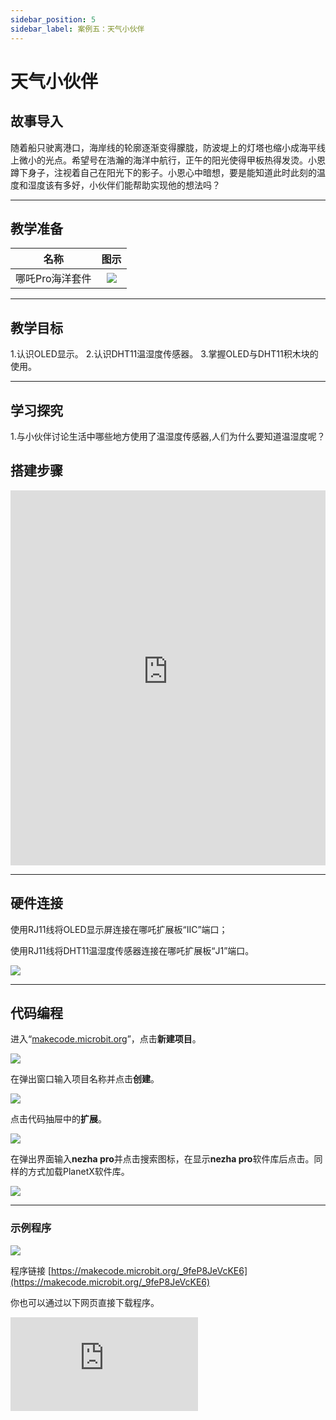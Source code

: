 ```yaml
---
sidebar_position: 5
sidebar_label: 案例五：天气小伙伴
---
```


# 天气小伙伴

## 故事导入

随着船只驶离港口，海岸线的轮廓逐渐变得朦胧，防波堤上的灯塔也缩小成海平线上微小的光点。希望号在浩瀚的海洋中航行，正午的阳光使得甲板热得发烫。小恩蹲下身子，注视着自己在阳光下的影子。小恩心中暗想，要是能知道此时此刻的温度和湿度该有多好，小伙伴们能帮助实现他的想法吗？

--- 

## 教学准备

|     名称     |            图示            |
| :----------: | :--------------------------: |
|   哪吒Pro海洋套件  |   ![](https://wiki-media-ef.oss-cn-hongkong.aliyuncs.com/docs/microbit/building-blocks/nezha-pro-ocean-kit/nezha-pro-ocean-kit-products-introduction-002.png.png)  |

--- 
## 教学目标 
1.认识OLED显示。
2.认识DHT11温湿度传感器。
3.掌握OLED与DHT11积木块的使用。

--- 

## 学习探究

1.与小伙伴讨论生活中哪些地方使用了温湿度传感器,人们为什么要知道温湿度呢？

## 搭建步骤

<embed src="https://wiki-media-ef.oss-cn-hongkong.aliyuncs.com/docs/microbit/building-blocks/nezha-pro-ocean-kit/setup-diagram/case05/nezha-pro-ocean-kit-step-05-1.png.pdf" type="application/pdf" width="100%" height="600px" />

--- 

## 硬件连接
使用RJ11线将OLED显示屏连接在哪吒扩展板“IIC”端口；

使用RJ11线将DHT11温湿度传感器连接在哪吒扩展板“J1”端口。

![](https://wiki-media-ef.oss-cn-hongkong.aliyuncs.com/docs/microbit/building-blocks/nezha-pro-ocean-kit/setup-diagram/case05/nezha-pro-ocean-kit-step-05-2.png.png)


--- 
## 代码编程

进入“[makecode.microbit.org](https://makecode.microbit.org)”，点击**新建项目**。

![](https://wiki-media-ef.oss-cn-hongkong.aliyuncs.com/docs/microbit/building-blocks/microbit-space-science-kit/images/microbit-space-science-kit-case01-07.png)

在弹出窗口输入项目名称并点击**创建**。

![](https://wiki-media-ef.oss-cn-hongkong.aliyuncs.com/docs/microbit/building-blocks/microbit-space-science-kit/images/microbit-space-science-kit-case01-11.png)

点击代码抽屉中的**扩展**。

![](https://wiki-media-ef.oss-cn-hongkong.aliyuncs.com/docs/microbit/building-blocks/microbit-space-science-kit/images/microbit-space-science-kit-case01-09.png)

在弹出界面输入**nezha pro**并点击搜索图标，在显示**nezha pro**软件库后点击。同样的方式加载PlanetX软件库。

![](https://wiki-media-ef.oss-cn-hongkong.aliyuncs.com/docs/microbit/building-blocks/microbit-space-science-kit/images/microbit-space-science-kit-case01-10.png)

---
### 示例程序

![](https://wiki-media-ef.oss-cn-hongkong.aliyuncs.com/docs/microbit/building-blocks/nezha-pro-ocean-kit/setup-diagram/case05/nezha-pro-ocean-kit-step-05-3.png.png)

程序链接
[https://makecode.microbit.org/_9feP8JeVcKE6](https://makecode.microbit.org/_9feP8JeVcKE6)

你也可以通过以下网页直接下载程序。

<div
    style={{
        position: 'relative',
        paddingBottom: '60%',
        overflow: 'hidden',
    }}
>
    <iframe
        src="https://makecode.microbit.org/_9feP8JeVcKE6"
        frameborder="0"
        sandbox="allow-popups allow-forms allow-scripts allow-same-origin"
        style={{
            position: 'absolute',
            width: '100%',
            height: '100%',
        }}
    />
</div>

---
### 下载程序

使用 USB 线连接 PC 和 micro:bit V2。

![](https://wiki-media-ef.oss-cn-hongkong.aliyuncs.com/docs/microbit/building-blocks/microbit-space-science-kit/images/microbit-space-science-kit-manual03.gif)

连接成功后，电脑上会识别出一个名为 MICROBIT 的盘符。

![](https://wiki-media-ef.oss-cn-hongkong.aliyuncs.com/docs/microbit/building-blocks/microbit-space-science-kit/images/microbit-space-science-kit-manual06.png)

点击左下角的![](https://wiki-media-ef.oss-cn-hongkong.aliyuncs.com/docs/microbit/building-blocks/microbit-space-science-kit/images/microbit-space-science-kit-manual07.png)，选择**Connect Device**。

![](https://wiki-media-ef.oss-cn-hongkong.aliyuncs.com/docs/microbit/building-blocks/microbit-space-science-kit/images/microbit-space-science-kit-manual11.png)

点击![](https://wiki-media-ef.oss-cn-hongkong.aliyuncs.com/docs/microbit/building-blocks/microbit-space-science-kit/images/microbit-space-science-kit-manual08.png)。

![](https://wiki-media-ef.oss-cn-hongkong.aliyuncs.com/docs/microbit/building-blocks/microbit-space-science-kit/images/microbit-space-science-kit-manual12.png)

点击![](https://wiki-media-ef.oss-cn-hongkong.aliyuncs.com/docs/microbit/building-blocks/microbit-space-science-kit/images/microbit-space-science-kit-manual09.png)。

![](https://wiki-media-ef.oss-cn-hongkong.aliyuncs.com/docs/microbit/building-blocks/microbit-space-science-kit/images/microbit-space-science-kit-manual13.png)

在弹出窗口选择 **BBC micro:bit CMSIS-DAP**，然后选择**连接**，至此，我们的 micro:bit 就已经连接成功。

![](https://wiki-media-ef.oss-cn-hongkong.aliyuncs.com/docs/microbit/building-blocks/microbit-space-science-kit/images/microbit-space-science-kit-manual14.png)

点击**下载程序**

![](https://wiki-media-ef.oss-cn-hongkong.aliyuncs.com/docs/microbit/building-blocks/microbit-space-science-kit/images/microbit-space-science-kit-manual10.png)

---
## 案例演示
OLED显示当前的温湿度，当温度＞30°，micro:bit显示“哭脸”，否则micro:bit显示“笑脸”。

**图片**

---
## 扩展知识

DHT11 温湿度传感器是一款常用的数字式温湿度复合传感器，具有结构简单、成本低、使用方便等特点，广泛应用于智能家居、气象监测、农业大棚等场景。以下是关于它的详细介绍：

### 一、基本概述

功能：可同时测量环境温度和湿度，并将数据转换为数字信号输出。

类型：属于电阻式湿度传感器和 NTC（负温度系数）热敏电阻组合的复合传感器。

输出形式：单总线数字信号，便于与单片机（如 Arduino、STM32）等主控设备直接通信。

### 二、工作原理

#### 1.湿度测量：

利用电阻式湿度传感元件（高分子聚合物薄膜），其电阻值随环境湿度变化而变化。湿度越高，电阻值越低，通过电路将电阻变化转换为电信号。

#### 2.温度测量：

通过 NTC 热敏电阻检测温度，温度升高时电阻值降低，反之升高，经电路转换为电信号。

#### 3.信号处理：

传感器内部的单片机将温湿度模拟信号转换为数字信号，通过 DATA 引脚以单总线协议输出。

#### 三、典型应用场景

智能家居：温湿度监测模块、空调 / 加湿器自动控制。

农业与养殖：大棚温湿度监控、畜禽舍环境调节。

气象站：简易环境监测设备、小型气象站搭建。

工业控制：仓库温湿度监控、设备运行环境监测。
